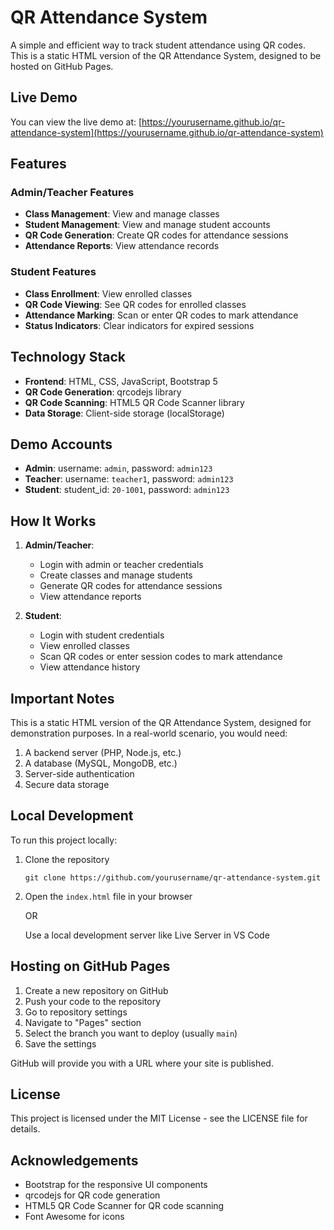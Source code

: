 # QR Attendance System

A simple and efficient way to track student attendance using QR codes. This is a static HTML version of the QR Attendance System, designed to be hosted on GitHub Pages.

## Live Demo

You can view the live demo at: [https://yourusername.github.io/qr-attendance-system](https://yourusername.github.io/qr-attendance-system)

## Features

### Admin/Teacher Features
- **Class Management**: View and manage classes
- **Student Management**: View and manage student accounts
- **QR Code Generation**: Create QR codes for attendance sessions
- **Attendance Reports**: View attendance records

### Student Features
- **Class Enrollment**: View enrolled classes
- **QR Code Viewing**: See QR codes for enrolled classes
- **Attendance Marking**: Scan or enter QR codes to mark attendance
- **Status Indicators**: Clear indicators for expired sessions

## Technology Stack

- **Frontend**: HTML, CSS, JavaScript, Bootstrap 5
- **QR Code Generation**: qrcodejs library
- **QR Code Scanning**: HTML5 QR Code Scanner library
- **Data Storage**: Client-side storage (localStorage)

## Demo Accounts

- **Admin**: username: `admin`, password: `admin123`
- **Teacher**: username: `teacher1`, password: `admin123`
- **Student**: student_id: `20-1001`, password: `admin123`

## How It Works

1. **Admin/Teacher**:
   - Login with admin or teacher credentials
   - Create classes and manage students
   - Generate QR codes for attendance sessions
   - View attendance reports

2. **Student**:
   - Login with student credentials
   - View enrolled classes
   - Scan QR codes or enter session codes to mark attendance
   - View attendance history

## Important Notes

This is a static HTML version of the QR Attendance System, designed for demonstration purposes. In a real-world scenario, you would need:

1. A backend server (PHP, Node.js, etc.)
2. A database (MySQL, MongoDB, etc.)
3. Server-side authentication
4. Secure data storage

## Local Development

To run this project locally:

1. Clone the repository
   ```
   git clone https://github.com/yourusername/qr-attendance-system.git
   ```

2. Open the `index.html` file in your browser
   
   OR
   
   Use a local development server like Live Server in VS Code

## Hosting on GitHub Pages

1. Create a new repository on GitHub
2. Push your code to the repository
3. Go to repository settings
4. Navigate to "Pages" section
5. Select the branch you want to deploy (usually `main`)
6. Save the settings

GitHub will provide you with a URL where your site is published.

## License

This project is licensed under the MIT License - see the LICENSE file for details.

## Acknowledgements

- Bootstrap for the responsive UI components
- qrcodejs for QR code generation
- HTML5 QR Code Scanner for QR code scanning
- Font Awesome for icons
